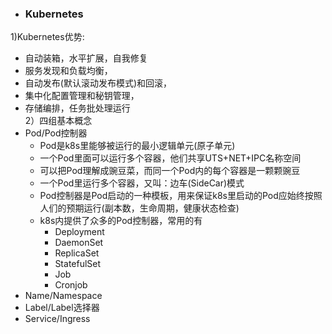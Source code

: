 ﻿+ ### Kubernetes
1)Kubernetes优势:
- 自动装箱，水平扩展，自我修复  
- 服务发现和负载均衡，  
- 自动发布(默认滚动发布模式)和回滚，  
- 集中化配置管理和秘钥管理，  
- 存储编排，任务批处理运行  
2）四组基本概念
- Pod/Pod控制器  
	- Pod是k8s里能够被运行的最小逻辑单元(原子单元)
	- 一个Pod里面可以运行多个容器，他们共享UTS+NET+IPC名称空间
	- 可以把Pod理解成豌豆菜，而同一个Pod内的每个容器是一颗颗豌豆
	- 一个Pod里运行多个容器，又叫：边车(SideCar)模式
	- Pod控制器是Pod启动的一种模板，用来保证k8s里启动的Pod应始终按照人们的预期运行(副本数，生命周期，健康状态检查)
	- k8s内提供了众多的Pod控制器，常用的有
		- Deployment
		- DaemonSet
		- ReplicaSet
		- StatefulSet
		- Job
		- Cronjob
- Name/Namespace
- Label/Label选择器
- Service/Ingress 